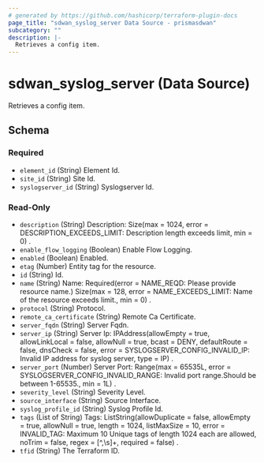 ```yaml
---
# generated by https://github.com/hashicorp/terraform-plugin-docs
page_title: "sdwan_syslog_server Data Source - prismasdwan"
subcategory: ""
description: |-
  Retrieves a config item.
---
```


# sdwan_syslog_server (Data Source)

Retrieves a config item.



<!-- schema generated by tfplugindocs -->
## Schema

### Required

- `element_id` (String) Element Id.
- `site_id` (String) Site Id.
- `syslogserver_id` (String) Syslogserver Id.

### Read-Only

- `description` (String) Description: Size(max = 1024, error = DESCRIPTION_EXCEEDS_LIMIT: Description length exceeds limit, min = 0) .
- `enable_flow_logging` (Boolean) Enable Flow Logging.
- `enabled` (Boolean) Enabled.
- `etag` (Number) Entity tag for the resource.
- `id` (String) Id.
- `name` (String) Name: Required(error = NAME_REQD: Please provide resource name.) Size(max = 128, error = NAME_EXCEEDS_LIMIT: Name of the resource exceeds limit., min = 0) .
- `protocol` (String) Protocol.
- `remote_ca_certificate` (String) Remote Ca Certificate.
- `server_fqdn` (String) Server Fqdn.
- `server_ip` (String) Server Ip: IPAddress(allowEmpty = true, allowLinkLocal = false, allowNull = true, bcast = DENY, defaultRoute = false, dnsCheck = false, error = SYSLOGSERVER_CONFIG_INVALID_IP: Invalid IP address for syslog server, type = IP) .
- `server_port` (Number) Server Port: Range(max = 65535L, error = SYSLOGSERVER_CONFIG_INVALID_RANGE: Invalid port range.Should be between 1-65535., min = 1L) .
- `severity_level` (String) Severity Level.
- `source_interface` (String) Source Interface.
- `syslog_profile_id` (String) Syslog Profile Id.
- `tags` (List of String) Tags: ListString(allowDuplicate = false, allowEmpty = true, allowNull = true, length = 1024, listMaxSize = 10, error = INVALID_TAG: Maximum 10 Unique tags of length 1024 each are allowed, noTrim = false, regex = [^,\\s]+, required = false) .
- `tfid` (String) The Terraform ID.
